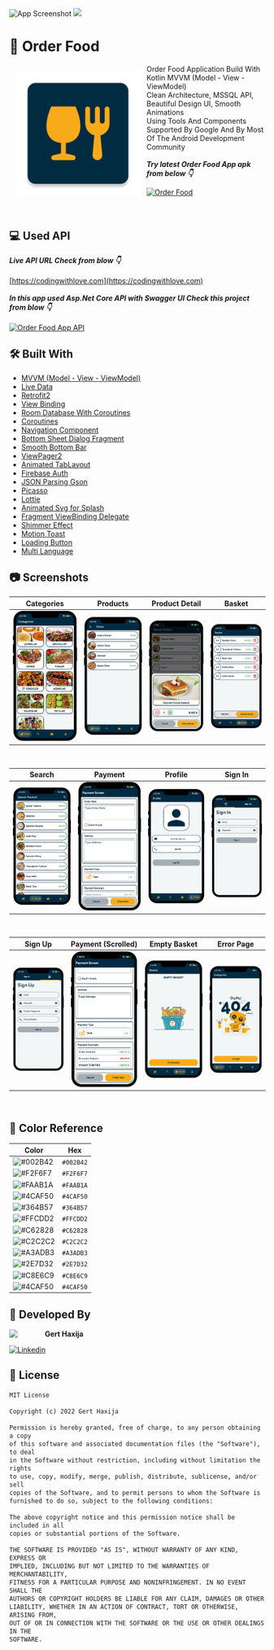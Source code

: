 ![App Screenshot](https://github.com/haxgert/Order-food-app-kotlin/blob/master/Screenshots/banner.png)
![](https://komarev.com/ghpvc/?username=Order-food-app-kotlin&color=55acb7&style=for-the-badge&logo=Github&label=Views)

# 🍔 Order Food

<img src="https://github.com/haxgert/Order-food-app-kotlin/blob/main/Screenshots/logo.png" align="left"
width="250" hspace="10" vspace="10">
   
Order Food Application Build With Kotlin MVVM (Model - View - ViewModel) </br>Clean Architecture, MSSQL API, Beautiful Design UI, Smooth Animations </br>
Using Tools And Components Supported By Google And By Most Of The Android Development Community</br></br>***Try latest Order Food App apk from below 👇***

[![Order Food](https://img.shields.io/badge/Order%20Food%F0%9F%8D%94-APK-brightgreen?style=for-the-badge&logo=android)](https://github.com/haxgert/Order-food-app-kotlin/raw/master/APK/order-food.apk)</br></br></br>

## 💻 Used API
***Live API URL Check from blow 👇***
</br>
</br>
[https://codingwithlove.com](https://codingwithlove.com)
</br>
</br>
***In this app used Asp.Net Core API with Swagger UI Check this project from blow 👇***
</br>
</br>
[![Order Food App API](https://img.shields.io/badge/Order%20Food%20API%20Project-API-blue?style=for-the-badge)](https://github.com/haxgert/OrderFood-Asp.Net-Core-API)

## 🛠 Built With

- [MVVM (Model - View - ViewModel)](https://developer.android.com/topic/architecture)
- [Live Data](https://developer.android.com/topic/libraries/architecture/livedata)
- [Retrofit2](https://square.github.io/retrofit)
- [View Binding](https://developer.android.com/topic/libraries/view-binding)
- [Room Database With Coroutines](https://developer.android.com/training/data-storage/room)
- [Coroutines](https://developer.android.com/kotlin/coroutines)
- [Navigation Component](https://developer.android.com/guide/navigation/navigation-getting-started)
- [Bottom Sheet Dialog Fragment](https://developer.android.com/reference/com/google/android/material/bottomsheet/BottomSheetDialogFragment)
- [Smooth Bottom Bar](https://github.com/ibrahimsn98/SmoothBottomBar)
- [ViewPager2](https://developer.android.com/jetpack/androidx/releases/viewpager2)
- [Animated TabLayout](https://github.com/Droppers/AnimatedBottomBar)
- [Firebase Auth](https://firebase.google.com/docs/auth?authuser=0)
- [JSON Parsing Gson](https://github.com/google/gson)
- [Picasso](https://square.github.io/picasso/)
- [Lottie](https://github.com/LottieFiles/lottie-android)
- [Animated Svg for Splash](https://github.com/jaredrummler/AnimatedSvgView)
- [Fragment ViewBinding Delegate](https://github.com/Zhuinden/fragmentviewbindingdelegate-kt)
- [Shimmer Effect](https://github.com/facebook/shimmer-android)
- [Motion Toast](https://github.com/Spikeysanju/MotionToast)
- [Loading Button](https://github.com/leandroBorgesFerreira/LoadingButtonAndroid)
- [Multi Language](https://developer.android.com/training/basics/supporting-devices/languages)

## 📷 Screenshots

 Categories | Products | Product Detail | Basket 
---- | ---- | ---- | ---- |
![](https://github.com/haxgert/Order-food-app-kotlin/blob/main/Screenshots/categories.png) | ![](https://github.com/haxgert/Order-food-app-kotlin/blob/main/Screenshots/products.png) | ![](https://github.com/haxgert/Order-food-app-kotlin/blob/main/Screenshots/product_detail.png) | ![](https://github.com/haxgert/Order-food-app-kotlin/blob/main/Screenshots/basket.png)

</br>

 Search | Payment | Profile | Sign In 
--- | --- | --- | --- |
![](https://github.com/haxgert/Order-food-app-kotlin/blob/main/Screenshots/search.png) | ![](https://github.com/haxgert/Order-food-app-kotlin/blob/main/Screenshots/payment_screen.png) | ![](https://github.com/haxgert/Order-food-app-kotlin/blob/main/Screenshots/profile.png) | ![](https://github.com/haxgert/Order-food-app-kotlin/blob/main/Screenshots/sign_in.png)

</br>

 Sign Up | Payment (Scrolled) | Empty Basket | Error Page
--- | --- | --- | --- |
![](https://github.com/haxgert/Order-food-app-kotlin/blob/main/Screenshots/sign_up.png) | ![](https://github.com/haxgert/Order-food-app-kotlin/blob/main/Screenshots/payment_screen_scrolled.png) | ![](https://github.com/haxgert/Order-food-app-kotlin/blob/main/Screenshots/empty_basket.png) | ![](https://github.com/haxgert/Order-food-app-kotlin/blob/main/Screenshots/error.png)

</br>


## 🎨 Color Reference

| Color             | Hex                                                                |
| ----------------- | ------------------------------------------------------------------ |
| ![#002B42](https://via.placeholder.com/15/002B42/002B42.png) |  `#002B42` |
| ![#F2F6F7](https://via.placeholder.com/15/F2F6F7/F2F6F7.png) |  `#F2F6F7` |
| ![#FAAB1A](https://via.placeholder.com/15/FAAB1A/FAAB1A.png) |  `#FAAB1A` |
| ![#4CAF50](https://via.placeholder.com/15/4CAF50/4CAF50.png) |  `#4CAF50` |
| ![#364B57](https://via.placeholder.com/15/364B57/364B57.png) |  `#364B57` |
| ![#FFCDD2](https://via.placeholder.com/15/FFCDD2/FFCDD2.png) |  `#FFCDD2` |
| ![#C62828](https://via.placeholder.com/15/C62828/C62828.png) |  `#C62828` |
| ![#C2C2C2](https://via.placeholder.com/15/C2C2C2/C2C2C2.png) |  `#C2C2C2` |
| ![#A3ADB3](https://via.placeholder.com/15/A3ADB3/A3ADB3.png) |  `#A3ADB3` |
| ![#2E7D32](https://via.placeholder.com/15/2E7D32/2E7D32.png) |  `#2E7D32` |
| ![#C8E6C9](https://via.placeholder.com/15/C8E6C9/C8E6C9.png) |  `#C8E6C9` |
| ![#4CAF50](https://via.placeholder.com/15/4CAF50/4CAF50.png) |  `#4CAF50` |


## 👨 Developed By 

 <img src="https://avatars.githubusercontent.com/u/62841905?s=400&u=6b1f97cf6a3dfe668719000f9686f5fe861f273a&v=4" width="70" align="left">


**Gert Haxija**

[![Linkedin](https://img.shields.io/badge/-linkedin-grey?logo=linkedin)](https://www.linkedin.com/in/gert-haxhija/)

📄 License 
-------

```
MIT License

Copyright (c) 2022 Gert Haxija

Permission is hereby granted, free of charge, to any person obtaining a copy
of this software and associated documentation files (the "Software"), to deal
in the Software without restriction, including without limitation the rights
to use, copy, modify, merge, publish, distribute, sublicense, and/or sell
copies of the Software, and to permit persons to whom the Software is
furnished to do so, subject to the following conditions:

The above copyright notice and this permission notice shall be included in all
copies or substantial portions of the Software.

THE SOFTWARE IS PROVIDED "AS IS", WITHOUT WARRANTY OF ANY KIND, EXPRESS OR
IMPLIED, INCLUDING BUT NOT LIMITED TO THE WARRANTIES OF MERCHANTABILITY,
FITNESS FOR A PARTICULAR PURPOSE AND NONINFRINGEMENT. IN NO EVENT SHALL THE
AUTHORS OR COPYRIGHT HOLDERS BE LIABLE FOR ANY CLAIM, DAMAGES OR OTHER
LIABILITY, WHETHER IN AN ACTION OF CONTRACT, TORT OR OTHERWISE, ARISING FROM,
OUT OF OR IN CONNECTION WITH THE SOFTWARE OR THE USE OR OTHER DEALINGS IN THE
SOFTWARE.
```
